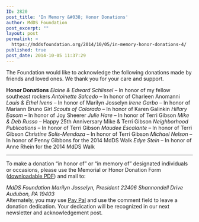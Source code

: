 ```yaml
---
ID: 2820
post_title: 'In Memory &#038; Honor Donations'
author: MdDS Foundation
post_excerpt: ""
layout: post
permalink: >
  https://mddsfoundation.org/2014/10/05/in-memory-honor-donations-4/
published: true
post_date: 2014-10-05 11:37:29
---
```

The Foundation would like to acknowledge the following donations made by friends and loved ones. We thank you for your care and support.

<strong>Honor Donations</strong>
<em>Elaine &amp; Edward Schlissel</em> – In honor of my fellow southeast rockers
<em> Antoinette Salcedo</em> – In honor of Charleen Anomanni
<em>Louis &amp; Ethel Ivens</em> – In honor of Marilyn Josselyn
<em>Irene Garbo</em> – In honor of Mariann Bruno
<em>Girl Scouts of Colorado</em> – In honor of Karen Galinkin
<em>Hillary Easom</em> – In honor of Joy Sheerer
<em>Julie Hare</em> – In honor of Terri Gibson
<em>Mike &amp; Deb Russo</em> – Happy 25th Anniversary Mike &amp; Terri Gibson
<em>Neighborhood Publications</em> – In honor of Terri Gibson
<em>Maudee Escalante</em> – In honor of Terri Gibson
<em>Christine Solis-Mendoza</em> – In honor of Terri Gibson
<em>Michael Nelson</em> – In honor of Penny Gibbons for the 2014 MdDS Walk
<em> Edye Stein</em> – In honor of Anne Rhein for the 2014 MdDS Walk

* * * * * *
To make a donation “in honor of” or “in memory of” designated individuals or occasions, please use the Memorial or Honor Donation Form (<a href="https://mddsfoundation.org/wp-content/uploads/2017/07/mdds_honoring_memorial.pdf">downloadable PDF</a>) and mail to:

<address>MdDS Foundation
Marilyn Josselyn, President
22406 Shannondell Drive
Audubon, PA 19403</address>Alternately, you may use <a title="Dedicate Your Donation via PayPal" href="http://www.mddsfoundation.org/donate/paypal/" target="_blank" rel="noopener">Pay Pal</a> and use the comment field to leave a donation dedication. Your dedication will be recognized in our next newsletter and acknowledgement post.